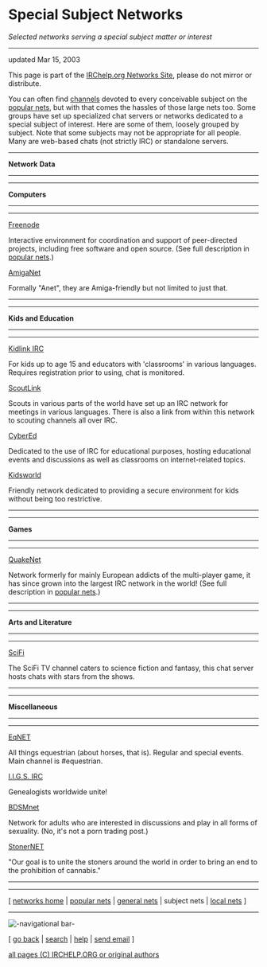 # Special Subject Networks

_Selected networks serving a special subject matter or interest_

* * *

updated Mar 15, 2003

This page is part of the [IRChelp.org Networks
Site](http://www.irchelp.org/irchelp/networks/), please do not mirror or
distribute.

You can often find [channels](../chanlist/) devoted to every conceivable
subject on the [popular nets](popular.html), but with that comes the hassles
of those large nets too. Some groups have set up specialized chat servers or
networks dedicated to a special subject of interest. Here are some of them,
loosely grouped by subject. Note that some subjects may not be appropriate for
all people. Many are web-based chats (not strictly IRC) or standalone servers.

* * *

**Network**
**Data**

* * *

* * *

**Computers**

* * *

* * *

[Freenode](http://freenode.info/)

Interactive environment for coordination and support of peer-directed
projects, including free software and open source. (See full description in
[popular nets](popular.html).)

[AmigaNet](http://www.amiganet.org/)

Formally "Anet", they are Amiga-friendly but not limited to just that.

* * *

* * *

**Kids and Education**

* * *

* * *

[Kidlink IRC](http://www.kidlink.org/IRC/)

For kids up to age 15 and educators with 'classrooms' in various languages.
Requires registration prior to using, chat is monitored.

[ScoutLink](http://www.scoutlink.org/)

Scouts in various parts of the world have set up an IRC network for meetings
in various languages. There is also a link from within this network to
scouting channels all over IRC.

[CyberEd](http://www.cybered.net/)

Dedicated to the use of IRC for educational purposes, hosting educational
events and discussions as well as classrooms on internet-related topics.

[Kidsworld](http://www.kidsworld.org/)

Friendly network dedicated to providing a secure environment for kids without
being too restrictive.

* * *

* * *

**Games**

* * *

* * *

[QuakeNet](http://www.quakenet.org/)

Network formerly for mainly European addicts of the multi-player game, it has
since grown into the largest IRC network in the world! (See full description
in [popular nets](popular.html).)

* * *

* * *

**Arts and Literature**

* * *

* * *

[SciFi](http://www.scifi.com/chat/)

The SciFi TV channel caters to science fiction and fantasy, this chat server
hosts chats with stars from the shows.

* * *

* * *

**Miscellaneous**

* * *

* * *

[EqNET](http://www.equestrianpages.com)

All things equestrian (about horses, that is). Regular and special events.
Main channel is #equestrian.

[I.I.G.S. IRC](http://www.iigs.org/irc/index.htm)

Genealogists worldwide unite!

[BDSMnet](http://www.bondage.com/irc/servers.asp)

Network for adults who are interested in discussions and play in all forms of
sexuality. (No, it's not a porn trading post.)

[StonerNET](http://stonernet.org/)

"Our goal is to unite the stoners around the world in order to bring an end to
the prohibition of cannabis."

* * *

* * *

[ [networks home](./) | [popular nets](popular.html) | [general
nets](general.html) | subject nets | [local nets](local.html) ]

* * *

![-navigational bar-](/irchelp/Pix/ihnavbar.gif)

[ [go back](/irchelp/) | [search](/irchelp/search_engine.cgi) |
[help](/irchelp/help.html) | [send email](/irchelp/mail.cgi) ]

[all pages (C) IRCHELP.ORG or original authors](/irchelp/credit.html)

